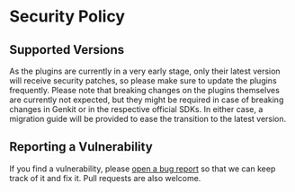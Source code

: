 # Security Policy

## Supported Versions

As the plugins are currently in a very early stage, only their latest version will
receive security patches, so please make sure to update the plugins frequently.
Please note that breaking changes on the plugins themselves are currently not expected,
but they might be required in case of breaking changes in Genkit or in the respective
official SDKs. In either case, a migration guide will be provided to ease the transition
to the latest version.

## Reporting a Vulnerability

If you find a vulnerability, please [open a bug report](https://github.com/Dabolus/genkit-plugins/issues/new?assignees=Dabolus&labels=bug&template=bug_report.md)
so that we can keep track of it and fix it. Pull requests are also welcome.

